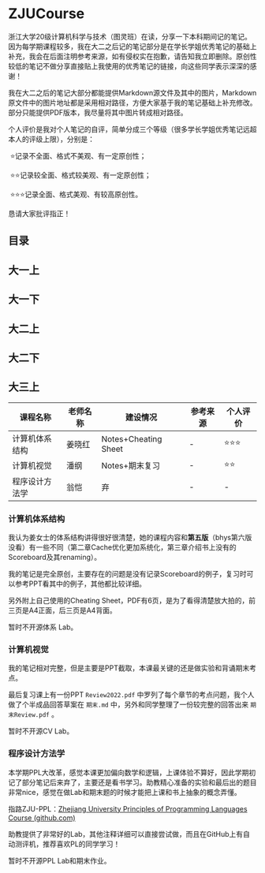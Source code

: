 # ZJUCourse

浙江大学20级计算机科学与技术（图灵班）在读，分享一下本科期间记的笔记。因为每学期课程较多，我在大二之后记的笔记部分是在学长学姐优秀笔记的基础上补充，我会在后面注明参考来源，如有侵权实在抱歉，请告知我立即删除。原创性较低的笔记不做分享直接贴上我使用的优秀笔记的链接，向这些同学表示深深的感谢！

我在大二之后的笔记大部分都能提供Markdown源文件及其中的图片，Markdown原文件中的图片地址都是采用相对路径，方便大家基于我的笔记基础上补充修改。部分只能提供PDF版本，我尽量将其中图片转成相对路径。

个人评价是我对个人笔记的自评，简单分成三个等级（很多学长学姐优秀笔记远超本人的评级上限），分别是：

​	:star:记录不全面、格式不美观、有一定原创性；

​	:star::star:记录较全面、格式较美观、有一定原创性；

​	:star::star::star:记录全面、格式美观、有较高原创性。

恳请大家批评指正！

## 目录



## 大一上

## 大一下

## 大二上

## 大二下

## 大三上

| 课程名称       | 老师名称 | 建设情况             | 参考来源 | 个人评价           |
| -------------- | -------- | -------------------- | -------- | ------------------ |
| 计算机体系结构 | 姜晓红   | Notes+Cheating Sheet | -        | :star::star::star: |
| 计算机视觉     | 潘纲     | Notes+期末复习       | -        | :star::star:       |
| 程序设计方法学 | 翁恺     | 弃                   | -        | -                  |

### 计算机体系结构

我认为姜女士的体系结构讲得很好很清楚，她的课程内容和**第五版**（bhys第六版没看）有一些不同（第二章Cache优化更加系统化，第三章介绍书上没有的Scoreboard及其renaming）。

我的笔记是完全原创，主要存在的问题是没有记录Scoreboard的例子，复习时可以参考PPT看其中的例子，其他都比较详细。

另外附上自己使用的Cheating Sheet，PDF有6页，是为了看得清楚放大拍的，前三页是A4正面，后三页是A4背面。

暂时不开源体系 Lab。

### 计算机视觉

我的笔记相对完整，但是主要是PPT截取，本课最关键的还是做实验和背诵期末考点。

最后复习课上有一份PPT `Review2022.pdf` 中罗列了每个章节的考点问题，我个人做了个半成品回答草案在 `期末.md` 中，另外和同学整理了一份较完整的回答出来 `期末Review.pdf` 。

暂时不开源CV Lab。

### 程序设计方法学

本学期PPL大改革，感觉本课更加偏向数学和逻辑，上课体验不算好，因此学期初记了部分笔记后来弃了，主要还是看书学习。助教精心准备的实验和最后出的题目非常nice，感觉在做Lab和期末题的时候才能把上课和书上抽象的概念弄懂。

指路ZJU-PPL：[Zhejiang University Principles of Programming Languages Course (github.com)](https://github.com/ZJU-PPL)

助教提供了非常好的Lab，其他注释详细可以直接尝试做，而且在GitHub上有自动测评机，推荐喜欢PL的同学学习！

暂时不开源PPL Lab和期末作业。
